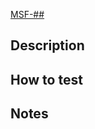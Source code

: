 [MSF-##](https://mock-scm.atlassian.net/browse/MSF-##)

## Description

<!-- Please include a summary of the change and which issue is fixed here. Please also include relevant motivation and context. List any dependencies that are required for this change. -->

## How to test

<!--
Provide instructions on how to test this change. Include any off case scenarios or anything noteworthy for testing.

Screenshots and video recordings are helpful for visual changes.
-->

## Notes

<!--
Any remaining issues or things not resolved in PR? Potential future issues?
-->

